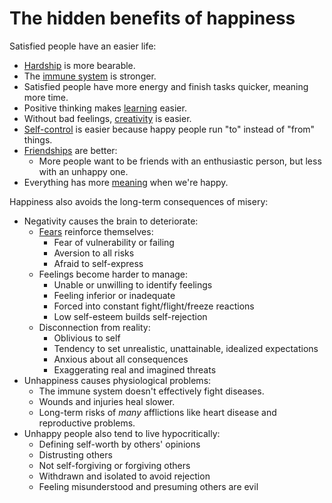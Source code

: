
# The hidden benefits of happiness

Satisfied people have an easier life:

- [Hardship](hardship.md) is more bearable.
- The [immune system](body-firstaid.md) is stronger.
- Satisfied people have more energy and finish tasks quicker, meaning more time.
- Positive thinking makes [learning](mind-memory.md) easier.
- Without bad feelings, [creativity](mind-creativity.md) is easier.
- [Self-control](habits.md) is easier because happy people run "to" instead of "from" things.
- [Friendships](people-friends.md) are better:
  - More people want to be friends with an enthusiastic person, but less with an unhappy one.
- Everything has more [meaning](meaning.md) when we're happy.

Happiness also avoids the long-term consequences of misery:

- Negativity causes the brain to deteriorate:
  - [Fears](mind-feelings-fear.md) reinforce themselves:
    - Fear of vulnerability or failing
    - Aversion to all risks
    - Afraid to self-express
  - Feelings become harder to manage:
    - Unable or unwilling to identify feelings
    - Feeling inferior or inadequate
    - Forced into constant fight/flight/freeze reactions
    - Low self-esteem builds self-rejection
  - Disconnection from reality:
    - Oblivious to self
    - Tendency to set unrealistic, unattainable, idealized expectations
    - Anxious about all consequences
    - Exaggerating real and imagined threats
- Unhappiness causes physiological problems:
  - The immune system doesn't effectively fight diseases.
  - Wounds and injuries heal slower.
  - Long-term risks of *many* afflictions like heart disease and reproductive problems.
- Unhappy people also tend to live hypocritically:
  - Defining self-worth by others' opinions
  - Distrusting others
  - Not self-forgiving or forgiving others
  - Withdrawn and isolated to avoid rejection
  - Feeling misunderstood and presuming others are evil
